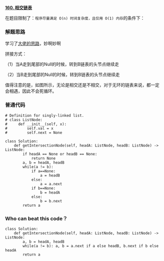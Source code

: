 **[160. 相交链表](https://leetcode-cn.com/problems/intersection-of-two-linked-lists/)**

在题目限制了：`程序尽量满足 O(n) 时间复杂度，且仅用 O(1) 内存`的条件下：

### 解题思路
学习了[大佬的思路](https://leetcode-cn.com/problems/intersection-of-two-linked-lists/solution/python-san-chong-jie-fa-fu-tu-xiang-jie-by-da_bo_l/)，妙啊妙啊

拼接方式：

（1）当A走到尾部的Null的时候，转到B链表的头节点继续走

（2）当B走到尾部的Null的时候，转到B链表的头节点继续走

值得注意的是，如图所示，无论是相交还是不相交，对于无环的链表来说，都一定会相遇，因此不会死循环。

### 普通代码

```python3
# Definition for singly-linked list.
# class ListNode:
#     def __init__(self, x):
#         self.val = x
#         self.next = None

class Solution:
    def getIntersectionNode(self, headA: ListNode, headB: ListNode) -> ListNode:
        if headA == None or headB == None:
            return None
        a, b = headA, headB
        while(a != b):
            if a==None:
                a = headB
            else:
                a = a.next
            if b==None:
                b = headA
            else:
                b = b.next
        return a
```
### Who can beat this code？
```python3
class Solution:
    def getIntersectionNode(self, headA: ListNode, headB: ListNode) -> ListNode:
        a, b = headA, headB
        while(a != b): a, b = a.next if a else headB, b.next if b else headA
        return a
```

